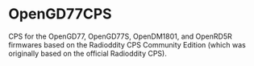 # OpenGD77CPS
CPS for the OpenGD77, OpenGD77S, OpenDM1801, and OpenRD5R firmwares based on the Radioddity CPS Community Edition (which was originally based on the official Radioddity CPS).

